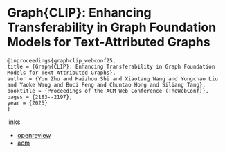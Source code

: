 # Graph{CLIP}: Enhancing Transferability in Graph Foundation Models for Text-Attributed Graphs

```
@inproceedings{graphclip_webconf25,
title = {Graph{CLIP}: Enhancing Transferability in Graph Foundation Models for Text-Attributed Graphs},
author = {Yun Zhu and Haizhou Shi and Xiaotang Wang and Yongchao Liu and Yaoke Wang and Boci Peng and Chuntao Hong and Siliang Tang},
booktitle = {Proceedings of the ACM Web Conference (TheWebConf)},
pages = {2183--2197},
year = {2025}
}
```

links
- [openreview](https://openreview.net/forum?id=mjzss9Xg76)
- [acm](https://dl.acm.org/doi/10.1145/3696410.3714801)
